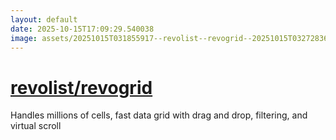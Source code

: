 ```yaml
---
layout: default
date: 2025-10-15T17:09:29.540038
image: assets/20251015T031855917--revolist--revogrid--20251015T032728363--cropped.png
---
```


# [revolist/revogrid](https://github.com/revolist/revogrid)

Handles millions of cells, fast data grid with drag and drop, filtering, and virtual scroll
